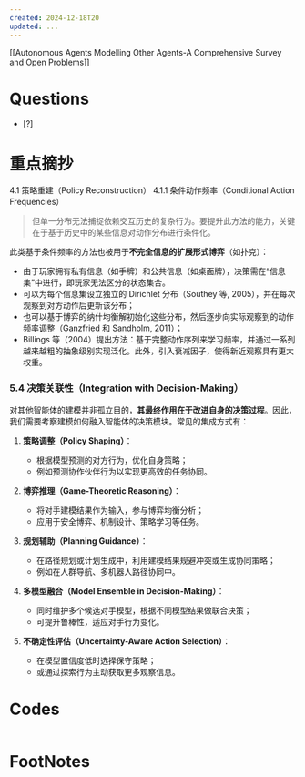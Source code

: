 ```yaml
---
created: 2024-12-18T20
updated: ...
---
```

[[Autonomous Agents Modelling Other Agents-A Comprehensive Survey and Open Problems]]

# Questions

- [?] 


# 重点摘抄
4.1 策略重建（Policy Reconstruction）
4.1.1 条件动作频率（Conditional Action Frequencies）
>但单一分布无法捕捉依赖交互历史的复杂行为。要提升此方法的能力，关键在于基于历史中的某些信息对动作分布进行条件化。

此类基于条件频率的方法也被用于**不完全信息的扩展形式博弈**（如扑克）：

* 由于玩家拥有私有信息（如手牌）和公共信息（如桌面牌），决策需在“信息集”中进行，即玩家无法区分的状态集合。
* 可以为每个信息集设立独立的 Dirichlet 分布（Southey 等, 2005），并在每次观察到对方动作后更新该分布；
* 也可以基于博弈的纳什均衡解初始化这些分布，然后逐步向实际观察到的动作频率调整（Ganzfried 和 Sandholm, 2011）；
* Billings 等（2004）提出方法：基于完整动作序列来学习频率，并通过一系列越来越粗的抽象级别实现泛化。此外，引入衰减因子，使得新近观察具有更大权重。


### 5.4 决策关联性（Integration with Decision-Making）

对其他智能体的建模并非孤立目的，**其最终作用在于改进自身的决策过程**。因此，我们需要考察建模如何融入智能体的决策模块。常见的集成方式有：

1. **策略调整（Policy Shaping）**：

   * 根据模型预测的对方行为，优化自身策略；
   * 例如预测协作伙伴行为以实现更高效的任务协同。

2. **博弈推理（Game-Theoretic Reasoning）**：

   * 将对手建模结果作为输入，参与博弈均衡分析；
   * 应用于安全博弈、机制设计、策略学习等任务。

3. **规划辅助（Planning Guidance）**：

   * 在路径规划或计划生成中，利用建模结果规避冲突或生成协同策略；
   * 例如在人群导航、多机器人路径协同中。

4. **多模型融合（Model Ensemble in Decision-Making）**：

   * 同时维护多个候选对手模型，根据不同模型结果做联合决策；
   * 可提升鲁棒性，适应对手行为变化。

5. **不确定性评估（Uncertainty-Aware Action Selection）**：

   * 在模型置信度低时选择保守策略；
   * 或通过探索行为主动获取更多观察信息。





# Codes

```python

```


# FootNotes
